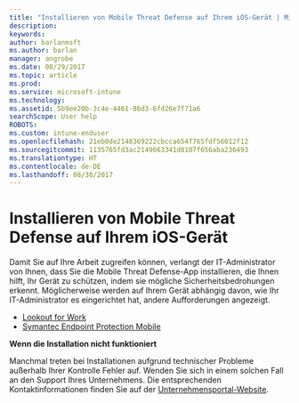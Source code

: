 ```yaml
---
title: "Installieren von Mobile Threat Defense auf Ihrem iOS-Gerät | Microsoft-Dokumentation"
description: 
keywords: 
author: barlanmsft
ms.author: barlan
manager: angrobe
ms.date: 08/29/2017
ms.topic: article
ms.prod: 
ms.service: microsoft-intune
ms.technology: 
ms.assetid: 5b9ee20b-3c4e-4461-86d3-6fd26e7f71a6
searchScope: User help
ROBOTS: 
ms.custom: intune-enduser
ms.openlocfilehash: 21eb0de2148369222cbcca654f765fdf56012f12
ms.sourcegitcommit: 1135765fd3ac2149663341d8107f656aba236493
ms.translationtype: HT
ms.contentlocale: de-DE
ms.lasthandoff: 08/30/2017
---
```

# <a name="you-need-to-install-mobile-threat-defense-on-your-ios-device"></a>Installieren von Mobile Threat Defense auf Ihrem iOS-Gerät

Damit Sie auf Ihre Arbeit zugreifen können, verlangt der IT-Administrator von Ihnen, dass Sie die Mobile Threat Defense-App installieren, die Ihnen hilft, Ihr Gerät zu schützen, indem sie mögliche Sicherheitsbedrohungen erkennt. Möglicherweise werden auf Ihrem Gerät abhängig davon, wie Ihr IT-Administrator es eingerichtet hat, andere Aufforderungen angezeigt.

* [Lookout for Work](you-are-prompted-to-install-lookout-for-work-ios.md)
* [Symantec Endpoint Protection Mobile](you-are-prompted-to-install-skycure-ios.md)

**Wenn die Installation nicht funktioniert**

Manchmal treten bei Installationen aufgrund technischer Probleme außerhalb Ihrer Kontrolle Fehler auf. Wenden Sie sich in einem solchen Fall an den Support Ihres Unternehmens. Die entsprechenden Kontaktinformationen finden Sie auf der [Unternehmensportal-Website](http://portal.manage.microsoft.com).

